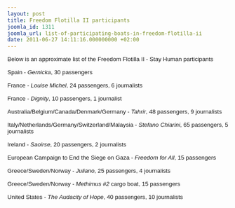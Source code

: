 ```yaml
---
layout: post
title: Freedom Flotilla II participants
joomla_id: 1311
joomla_url: list-of-participating-boats-in-freedom-flotilla-ii
date: 2011-06-27 14:11:16.000000000 +02:00
---
```

<p style="margin-top: 10px; margin-right: 0px; margin-bottom: 15px; margin-left: 0px; padding: 0px;"><span style="-webkit-border-horizontal-spacing: 2px; -webkit-border-vertical-spacing: 2px;"><span style="font-size: 10pt;"><span style="font-family: arial, helvetica, sans-serif;">Below is an approximate list of the Freedom Flotilla II - Stay Human participants</span></span></span></p>
<p style="margin-top: 10px; margin-right: 0px; margin-bottom: 15px; margin-left: 0px; padding: 0px;"><span style="-webkit-border-horizontal-spacing: 2px; -webkit-border-vertical-spacing: 2px;"><span style="font-size: 10pt;"><span style="font-family: arial, helvetica, sans-serif;">Spain - <em>Gernicka</em>, 30 passengers</span></span></span></p>
<p style="margin-top: 10px; margin-right: 0px; margin-bottom: 15px; margin-left: 0px; padding: 0px;"><span style="-webkit-border-horizontal-spacing: 2px; -webkit-border-vertical-spacing: 2px;"><span style="font-size: 10pt;"><span style="font-size: 10pt;"><span style="font-family: arial, helvetica, sans-serif;">France - <em>Louise Michel</em>, 24 passengers, 6 journalists</span></span></span></span></p>
<p style="margin-top: 10px; margin-right: 0px; margin-bottom: 15px; margin-left: 0px; padding: 0px;"><span style="-webkit-border-horizontal-spacing: 2px; -webkit-border-vertical-spacing: 2px;"><span style="font-size: 10pt;"><span style="font-size: 10pt;"><span style="font-family: arial, helvetica, sans-serif;">France - <em>Dignity</em>, 10 passengers, 1 journalist</span></span></span></span></p>
<p style="margin-top: 10px; margin-right: 0px; margin-bottom: 15px; margin-left: 0px; padding: 0px;"><span style="font-size: 10pt;"><span style="font-family: arial, helvetica, sans-serif;"><span style="-webkit-border-horizontal-spacing: 2px; -webkit-border-vertical-spacing: 2px;"></span>Australia/Belgium/Canada/Denmark/Germany - <em>Tahrir</em>, 48 passengers, 9 journalists</span></span></p>
<p style="margin-top: 10px; margin-right: 0px; margin-bottom: 15px; margin-left: 0px; padding: 0px;"><span style="font-size: 10pt;"><span style="font-family: arial, helvetica, sans-serif;">Italy/Netherlands/Germany/Switzerland/Malaysia - <em>Stefano Chiarini</em>, 65 passengers, 5 journalists</span></span></p>
<p style="margin-top: 10px; margin-right: 0px; margin-bottom: 15px; margin-left: 0px; padding: 0px;"><span style="font-size: 10pt;"><span style="font-family: arial, helvetica, sans-serif;">Ireland - <em>Saoirse</em>, 20 passengers, 2 journalists</span></span></p>
<p style="margin-top: 10px; margin-right: 0px; margin-bottom: 15px; margin-left: 0px; padding: 0px;"><span style="font-size: 10pt;"><span style="font-family: arial, helvetica, sans-serif;">European Campaign to End the Siege on Gaza - <em>Freedom for All</em>, 15 passengers</span></span></p>
<p style="margin-top: 10px; margin-right: 0px; margin-bottom: 15px; margin-left: 0px; padding: 0px;"><span style="font-size: 10pt;"><span style="font-family: arial, helvetica, sans-serif;">Greece/Sweden/Norway - <em>Juliano</em>, 25 passengers, 4 journalists</span></span></p>
<p style="margin-top: 10px; margin-right: 0px; margin-bottom: 15px; margin-left: 0px; padding: 0px;"><span style="font-size: 10pt;"><span style="font-family: arial, helvetica, sans-serif;">Greece/Sweden/Norway - <em>Methimus #2</em> cargo boat, 15 passengers</span></span></p>
<p style="margin-top: 10px; margin-right: 0px; margin-bottom: 15px; margin-left: 0px; padding: 0px;"><span style="font-size: 10pt;"><span style="font-family: arial, helvetica, sans-serif;">United States - <em>The Audacity of Hope</em>, 40 passengers, 10 journalists</span></span></p>
